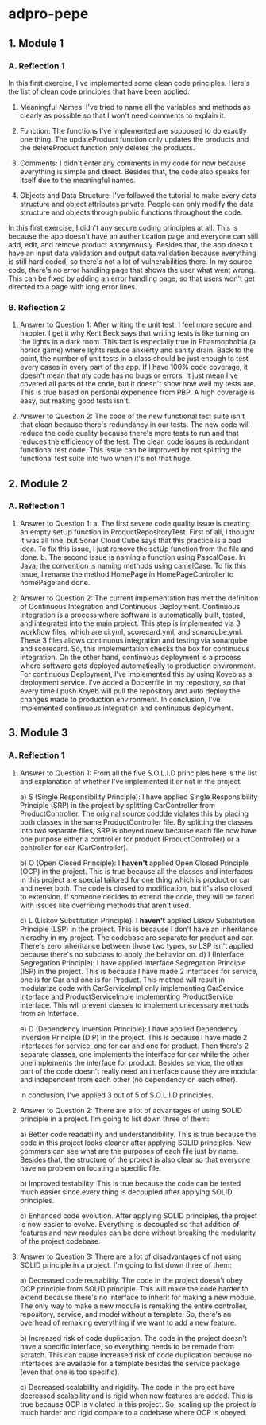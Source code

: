 ﻿# adpro-pepe

## 1. Module 1
### A. Reflection 1

In this first exercise, I've implemented some clean code principles. Here's the list of clean code principles that have been applied:
1. Meaningful Names: I've tried to name all the variables and methods as clearly as possible so that I won't need comments to explain it.

2. Function: The functions I've implemented are supposed to do exactly one thing. The updateProduct function only updates the products and the deleteProduct function only deletes the products.

3. Comments: I didn't enter any comments in my code for now because everything is simple and direct. Besides that, the code also speaks for itself due to the meaningful names.

4. Objects and Data Structure: I've followed the tutorial to make every data structure and object attributes private. People can only modify the data structure and objects through public functions throughout the code.

In this first exercise, I didn't any secure coding principles at all. This is because the app doesn't have an authentication page and everyone can still add, edit, and remove product anonymously. Besides that, the app doesn't have an input data validation and output data validation because everything is still hard coded, so there's not a lot of vulnerabilities there. In my source code, there's no error handling page that shows the user what went wrong. This can be fixed by adding an error handling page, so that users won't get directed to a page with long error lines.

### B. Reflection 2
1) Answer to Question 1: After writing the unit test, I feel more secure and happier. I get it why Kent Beck says that writing tests is like turning on the lights in a dark room. This fact is especially true in Phasmophobia (a horror game) where lights reduce anxierty and sanity drain. Back to the point, the number of unit tests in a class should be just enough to test every cases in every part of the app. If I have 100% code coverage, it doesn't mean that my code has no bugs or errors. It just mean I've covered all parts of the code, but it doesn't show how well my tests are. This is true based on personal experience from PBP. A high coverage is easy, but making good tests isn't.

2) Answer to Question 2: The code of the new functional test suite isn't that clean because there's redundancy in our tests. The new code will reduce the code quality because there's more tests to run and that reduces the efficiency of the test. The clean code issues is redundant functional test code. This issue can be improved by not splitting the functional test suite into two when it's not that huge.

## 2. Module 2
### A. Reflection 1

1) Answer to Question 1:
   a. The first severe code quality issue is creating an empty setUp function in ProductRepositoryTest. First of all, I thought it was all fine, but Sonar Cloud Cube says that this practice is a bad idea. To fix this issue, I just remove the setUp function from the file and done.
   b. The second issue is naming a function using PascalCase. In Java, the convention is naming methods using camelCase. To fix this issue, I rename the method HomePage in HomePageController to homePage and done.
   
2) Answer to Question 2: The current implementation has met the definition of Continuous Integration and Continuous Deployment. Continuous Integration is a process where software is automatically built, tested, and integrated into the main project. This step is implemented via 3 workflow files, which are ci.yml, scorecard.yml, and sonarqube.yml. These 3 files allows continuous integration and testing via sonarqube and scorecard. So, this implementation checks the box for continuous integration. On the other hand, continuous deployment is a process where software gets deployed automatically to production environment. For continuous Deployment, I've implemented this by using Koyeb as a deployment service. I've added a Dockerfile in my repository, so that every time I push Koyeb will pull the repository and auto deploy the changes made to production environment. In conclusion, I've implemented continuous integration and continuous deployment.

## 3. Module 3
### A. Reflection 1
1) Answer to Question 1:
   From all the five S.O.L.I.D principles here is the list and explanation of whether I've implemented it or not in the project.
   
   a) S (Single Responsibility Principle): I have applied Single Responsibility Principle (SRP) in the project by splitting CarController from ProductController. The original source coddde violates this by placing both classes in the same ProductController file. By splitting the classes into two separate files, SRP is obeyed noew because each file now have one purpose either a controller for product (ProductController) or a controller for car (CarController).
   
   b) O (Open Closed Principle): I **haven't** applied Open Closed Principle (OCP) in the project. This is true because all the classes and interfaces in this project are special tailored for one thing which is product or car and never both. The code is closed to modification, but it's also closed to extension. If someone decides to extend the code, they will be faced with issues like overriding methods that aren't used.
   
   c) L (Liskov Substitution Principle): I **haven't** applied Liskov Substitution Principle (LSP) in the project. This is because I don't have an inheritance hierachy in my project. The codebase are separate for product and car. There's zero inheritance between those two types, so LSP isn't applied because there's no subclass to apply the behavior on. 
   d) I (Interface Segregation Principle): I have applied Interface Segregation Principle (ISP) in the project. This is because I have made 2 interfaces for service, one is for Car and one is for Product. This method will result in modularize code with CarServiceImpl only implementing CarService interface and ProductServiceImple implementing ProductService interface. This will prevent classes to implement unecessary methods from an Interface.
   
   e) D (Dependency Inversion Principle): I have applied Dependency Inversion Principle (DIP) in the project. This is because I have made 2 interfaces for service, one for car and one for product. Then there's 2 separate classes, one implements the interface for car while the other one implements the interface for product. Besides service, the other part of the code doesn't really need an interface cause they are modular and independent from each other (no dependency on each other).
   
   In conclusion, I've applied 3 out of 5 of S.O.L.I.D principles.

3) Answer to Question 2:
   There are a lot of advantages of using SOLID principle in a project. I'm going to list down three of them:
   
   a) Better code readability and understandibility. This is true because the code in this project looks cleaner after applying SOLID principles. New commers can see what are the purposes of each file just by name. Besides that, the structure of the project is also clear so that everyone have no problem on locating a specific file.
   
   b) Improved testability. This is true because the code can be tested much easier since every thing is decoupled after applying SOLID principles.
   
   c) Enhanced code evolution. After applying SOLID principles, the project is now easier to evolve. Everything is decoupled so that addition of features and new modules can be done without breaking the modularity of the project codebase.
   
5) Answer to Question 3:
   There are a lot of disadvantages of not using SOLID principle in a project. I'm going to list down three of them:
   
   a) Decreased code reusability. The code in the project doesn't obey OCP principle from SOLID principle. This will make the code harder to extend because there's no interface to inherit for making a new module. The only way to make a new module is remaking the entire controller, repository, service, and model without a template. So, there's an overhead of remaking everything if we want to add a new feature.
   
   b) Increased risk of code duplication. The code in the project doesn't have a specific interface, so everything needs to be remade from scratch. This can cause increased risk of code duplication because no interfaces are available for a template besides the service package (even that one is too specific).
   
   c) Decreased scalability and rigidity. The code in the project have decreased scalability and is rigid when new features are added. This is true because OCP is violated in this project. So, scaling up the project is much harder and rigid compare to a codebase where OCP is obeyed. 
